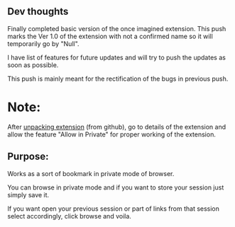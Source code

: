 ## Dev thoughts
Finally completed basic version of the once imagined extension. This push marks the Ver 1.0 of the extension with not a confirmed name so it will temporarily go by "Null".

I have list of features for future updates and will try to push the updates as soon as possible.

This push is mainly meant for the rectification of the bugs in previous push. 

# Note:
After [unpacking extension](https://webkul.com/blog/how-to-install-the-unpacked-extension-in-chrome/) (from github), go to details of the extension and allow the feature "Allow in Private" for proper working of the extension.

## Purpose:
Works as a sort of bookmark in private mode of browser.

You can browse in private mode and if you want to store your session just simply save it.

If you want open your previous session or part of links from that session select accordingly, click browse and voila.
